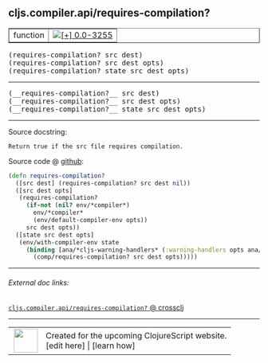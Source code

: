 ## cljs.compiler.api/requires-compilation?



 <table border="1">
<tr>
<td>function</td>
<td><a href="https://github.com/cljsinfo/cljs-api-docs/tree/0.0-3255"><img valign="middle" alt="[+] 0.0-3255" title="Added in 0.0-3255" src="https://img.shields.io/badge/+-0.0--3255-lightgrey.svg"></a> </td>
</tr>
</table>

<samp>(requires-compilation? src dest)</samp><br>
<samp>(requires-compilation? src dest opts)</samp><br>
<samp>(requires-compilation? state src dest opts)</samp><br>

---

 <samp>
(__requires-compilation?__ src dest)<br>
</samp>
 <samp>
(__requires-compilation?__ src dest opts)<br>
</samp>
 <samp>
(__requires-compilation?__ state src dest opts)<br>
</samp>

---





Source docstring:

```
Return true if the src file requires compilation.
```


Source code @ [github]():

```clj
(defn requires-compilation?
  ([src dest] (requires-compilation? src dest nil))
  ([src dest opts]
   (requires-compilation?
     (if-not (nil? env/*compiler*)
       env/*compiler*
       (env/default-compiler-env opts))
     src dest opts))
  ([state src dest opts]
   (env/with-compiler-env state
     (binding [ana/*cljs-warning-handlers* (:warning-handlers opts ana/*cljs-warning-handlers*)]
       (comp/requires-compilation? src dest opts)))))
```

<!--
Repo - tag - source tree - lines:

 <pre>

</pre>

-->

---



###### External doc links:

[`cljs.compiler.api/requires-compilation?` @ crossclj](http://crossclj.info/fun/cljs.compiler.api/requires-compilation%3F.html)<br>

---

 <table>
<tr><td>
<img valign="middle" align="right" width="48px" src="http://i.imgur.com/Hi20huC.png">
</td><td>
Created for the upcoming ClojureScript website.<br>
[edit here] | [learn how]
</td></tr></table>

[edit here]:https://github.com/cljsinfo/cljs-api-docs/blob/master/cljsdoc/cljs.compiler.api/requires-compilationQMARK.cljsdoc
[learn how]:https://github.com/cljsinfo/cljs-api-docs/wiki/cljsdoc-files

<!--

This information was too distracting to show to readers, but I'll leave it
commented here since it is helpful to:

- pretty-print the data used to generate this document
- and show how to retrieve that data



The API data for this symbol:

```clj
{:ns "cljs.compiler.api",
 :name "requires-compilation?",
 :signature ["[src dest]" "[src dest opts]" "[state src dest opts]"],
 :name-encode "requires-compilationQMARK",
 :history [["+" "0.0-3255"]],
 :type "function",
 :full-name-encode "cljs.compiler.api/requires-compilationQMARK",
 :source {:code "(defn requires-compilation?\n  ([src dest] (requires-compilation? src dest nil))\n  ([src dest opts]\n   (requires-compilation?\n     (if-not (nil? env/*compiler*)\n       env/*compiler*\n       (env/default-compiler-env opts))\n     src dest opts))\n  ([state src dest opts]\n   (env/with-compiler-env state\n     (binding [ana/*cljs-warning-handlers* (:warning-handlers opts ana/*cljs-warning-handlers*)]\n       (comp/requires-compilation? src dest opts)))))",
          :title "Source code",
          :repo "clojurescript",
          :tag "r1.9.14",
          :filename "src/main/clojure/cljs/compiler/api.clj",
          :lines [48 60],
          :url "https://github.com/clojure/clojurescript/blob/r1.9.14/src/main/clojure/cljs/compiler/api.clj#L48-L60"},
 :usage ["(requires-compilation? src dest)"
         "(requires-compilation? src dest opts)"
         "(requires-compilation? state src dest opts)"],
 :full-name "cljs.compiler.api/requires-compilation?",
 :docstring "Return true if the src file requires compilation.",
 :cljsdoc-url "https://github.com/cljsinfo/cljs-api-docs/blob/master/cljsdoc/cljs.compiler.api/requires-compilationQMARK.cljsdoc"}

```

Retrieve the API data for this symbol:

```clj
;; from Clojure REPL
(require '[clojure.edn :as edn])
(-> (slurp "https://raw.githubusercontent.com/cljsinfo/cljs-api-docs/catalog/cljs-api.edn")
    (edn/read-string)
    (get-in [:symbols "cljs.compiler.api/requires-compilation?"]))
```

-->
